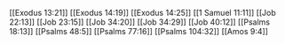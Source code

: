 [[Exodus 13:21]]
[[Exodus 14:19]]
[[Exodus 14:25]]
[[1 Samuel 11:11]]
[[Job 22:13]]
[[Job 23:15]]
[[Job 34:20]]
[[Job 34:29]]
[[Job 40:12]]
[[Psalms 18:13]]
[[Psalms 48:5]]
[[Psalms 77:16]]
[[Psalms 104:32]]
[[Amos 9:4]]

